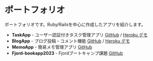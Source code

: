 # ポートフォリオ
ポートフォリオです。Ruby/Railsを中心に作成したアプリを紹介します。

- **TaskApp** - ユーザー認証付きタスク管理アプリ [GitHub](https://github.com/shiopro/task-app) / [Heroku デモ](https://task-application-a10dc2f511cc.herokuapp.com/)
- **BlogApp** - ブログ投稿・コメント機能 [GitHub](https://github.com/shiopro/blogapp-a) / [Heroku デモ](https://new-blogapp-57f337d61781.herokuapp.com/)
- **MemoApp** - 簡易メモ管理アプリ [GitHub](https://github.com/shiopro/memo-application)
- **Fjord-bookapp2023** - Fjordブートキャンプ課題 [GitHub](https://github.com/shiopro/fjord-books_app-2023)
